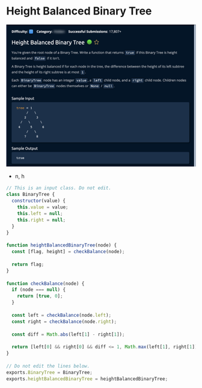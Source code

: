 # Height Balanced Binary Tree



![](<../../../.gitbook/assets/Screenshot 2023-01-22 at 21.40.33.png>)

* n, h

```jsx
// This is an input class. Do not edit.
class BinaryTree {
  constructor(value) {
    this.value = value;
    this.left = null;
    this.right = null;
  }
}

function heightBalancedBinaryTree(node) {
  const [flag, height] = checkBalance(node);
  
  return flag;
}

function checkBalance(node) {
  if (node === null) {
    return [true, 0];
  }

  const left = checkBalance(node.left);
  const right = checkBalance(node.right);

  const diff = Math.abs(left[1] - right[1]);
  
  return [left[0] && right[0] && diff <= 1, Math.max(left[1], right[1]) + 1];
}

// Do not edit the lines below.
exports.BinaryTree = BinaryTree;
exports.heightBalancedBinaryTree = heightBalancedBinaryTree;
```
